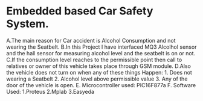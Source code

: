 # Embedded based Car Safety System.
A.The main reason for Car accident is Alcohol Consumption and not wearing the Seatbelt.
B.In this Project I have interfaced MQ3 Alcolhol sensor and the hall sensor for measuring alcohol level and the seatbelt is on or not.
C.If the consumption level reaches to the permissible point then call to relatives or owner of this vehicle takes place through GSM module.
D.Also the vehicle does not turn on when any of these things Happen:
      1. Does not wearing a Seatbelt
      2. Alcohol level above permissible value
      3. Any of the door of the vehicle is open.
E. Microcontroller used: PIC16F877a 
F. Software Used: 
      1.Proteus
      2.Mplab
      3.Easyeda

